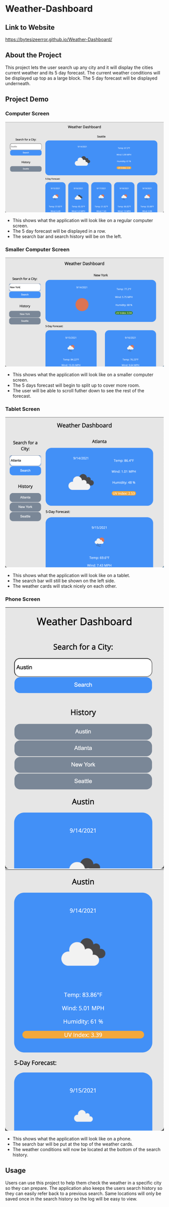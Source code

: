 # Weather-Dashboard

## Link to Website
https://bytesizeerror.github.io/Weather-Dashboard/

## About the Project
This project lets the user search up any city and it will display the cities current weather and its 5 day forecast. The current weather conditions will be displayed up top as a large block. The 5 day forecast will be displayed underneath.

## Project Demo
### Computer Screen
![computer-screen](assets/images/ComputerScreen.png)
* This shows what the application will look like on a regular computer screen. 
* The 5 day forecast will be displayed in a row.
* The search bar and search history will be on the left.

### Smaller Computer Screen
![small-screen](assets/images/SmallerComputerScreen.png)
* This shows what the application will look like on a smaller computer screen.  
* The 5 days forecast will begin to split up to cover more room. 
* The user will be able to scroll futher down to see the rest of the forecast.

### Tablet Screen
![tablet-screen](assets/images/TabletScreen.png)
* This shows what the application will look like on a tablet.
* The search bar will still be shown on the left side. 
* The weather cards will stack nicely on each other.

### Phone Screen
![phone-search](assets/images/PhoneScreenSearch.png)
![phone-screen](assets/images/PhoneScreen.png)
* This shows what the application will look like on a phone.
* The search bar will be put at the top of the weather cards.
* The weather conditions will now be located at the bottom of the search history.

## Usage
Users can use this project to help them check the weather in a specific city so they can prepare. The application also keeps the users search history so they can easily refer back to a previous search. Same locations will only be saved once in the search history so the log will be easy to view.